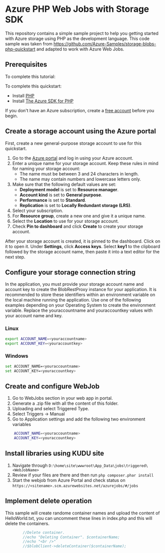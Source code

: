 
# Azure PHP Web Jobs with Storage SDK

This repository contains a simple sample project to help you getting started with Azure storage using PHP as the development language. This code sample was taken from https://github.com/Azure-Samples/storage-blobs-php-quickstart and adapted to work with Azure Web Jobs.

## Prerequisites

To complete this tutorial:

To complete this quickstart: 
* Install [PHP](http://php.net/downloads.php)
* Install [The Azure SDK for PHP](../../php-download-sdk.md)

If you don't have an Azure subscription, create a [free account](https://azure.microsoft.com/free/?WT.mc_id=A261C142F) before you begin.

## Create a storage account using the Azure portal

First, create a new general-purpose storage account to use for this quickstart. 

1. Go to the [Azure portal](https://portal.azure.com/#create/Microsoft.StorageAccount-ARM) and log in using your Azure account. 
2. Enter a unique name for your storage account. Keep these rules in mind for naming your storage account:
    - The name must be between 3 and 24 characters in length.
    - The name may contain numbers and lowercase letters only.
3. Make sure that the following default values are set: 
    - **Deployment model** is set to **Resource manager**.
    - **Account kind** is set to **General purpose**.
    - **Performance** is set to **Standard**.
    - **Replication** is set to **Locally Redundant storage (LRS)**.
4. Select your subscription. 
5. For **Resource group**, create a new one and give it a unique name. 
6. Select the **Location** to use for your storage account.
7. Check **Pin to dashboard** and click **Create** to create your storage account. 

After your storage account is created, it is pinned to the dashboard. Click on it to open it. Under **Settings**, click **Access keys**. Select **key1** to the clipboard followed by the storage account name, then paste it into a text editor for the next step.

## Configure your storage connection string

In the application, you must provide your storage account name and account key to create the BlobRestProxy instance for your application. It is recommended to store these identifiers within an environment variable on the local machine running the application. Use one of the following examples depending on your Operating System to create the environment variable. Replace the youraccountname and youraccountkey values with your account name and key.

### Linux

```bash
export ACCOUNT_NAME=<youraccountname>
export ACCOUNT_KEY=<youraccountkey>
```
### Windows

```bash
set ACCOUNT_NAME=<youraccountname>
set ACCOUNT_KEY=<youraccountkey>
```

## Create and configure WebJob

1. Go to WebJobs section in your web app in portal.
2. Generate a .zip file with all the content of this folder.
3. Uploading and select Triggered Type.
4. Select Triggers -> Manual
5. Go to Application settings and add the following two environment variables

```bash
    ACCOUNT_NAME=<youraccountname>
    ACCOUNT_KEY=<youraccountkey>
```

## Install libraries using KUDU site
1. Navigate through `D:\home\site\wwwroot\App_Data\jobs\triggered\<WebJobName>`
2. Review if your files are there and then run `php composer.phar install`
3. Start the webjob from Azure Portal and check status on `https://<sitename>.scm.azurewebsites.net/azurejobs/#/jobs`

## Implement delete operation
This sample will create randome container names and upload the content of HelloWorld.txt, you can uncomment these lines in index.php and this will delete the containers.

```php
        //Delete container.
        //echo "Deleting Container". $containerName;
        //echo "<br />"
        //$blobClient->deleteContainer($containerName);
```